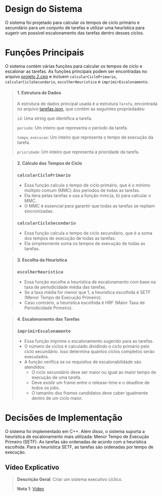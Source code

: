 # Design do Sistema

O sistema foi projetado para calcular os tempos de ciclo primário e secundário para um conjunto de tarefas e utilizar uma heurística para sugerir um possível escalonamento das tarefas dentro desses ciclos.


# Funções Principais
O sistema contém várias funções para calcular os tempos de ciclo e escalonar as tarefas. As funções principais podem ser encontradas no arquivo [projeto 2.cpp](https://github.com/NibiruFT/Sistemas-em-Tempo-Real/blob/main/Projeto%202/projeto%202/projeto%202.cpp) e incluem `calcularCicloPrimario`, `calcularCicloSecundario`, `escolherHeuristica` e `imprimirEscalonamento`.

> #### 1. Estrutura de Dados
>
> A estrutura de dados principal usada é a estrutura `Tarefa`, encontrada no arquivo [tarefas.json](https://github.com/NibiruFT/Sistemas-em-Tempo-Real/blob/main/Projeto%202/projeto%202/tarefas.json), que contém as seguintes propriedades:
>
> `id`: Uma string que identifica a tarefa.
>
> `periodo`: Um inteiro que representa o período da tarefa.
>
> `tempo_execucao`: Um inteiro que representa o tempo de execução da tarefa.
>
> `prioridade`: Um inteiro que representa a prioridade da tarefa.

> #### 2. Cálculo dos Tempos de Ciclo
>
> ### `calcularCicloPrimario`
>
> - Essa função calcula o tempo de ciclo primário, que é o mínimo múltiplo comum (MMC) dos períodos de todas as tarefas.
> - Ela itera pelas tarefas e usa a função mmc(a, b) para calcular o MMC.
> - O MMC é essencial para garantir que todas as tarefas se repitam sincronizadas.
> 
> ### `calcularCicloSecundario`
>
> - Essa função calcula o tempo de ciclo secundário, que é a soma dos tempos de execução de todas as tarefas.
> - Ela simplesmente soma os tempos de execução de todas as tarefas.

> #### **3. Escolha da Heurística**
>
> ### `escolherHeuristica`
>
> - Essa função escolhe a heurística de escalonamento com base na taxa de periodicidade média das tarefas.
> - Se a taxa média for menor que 1, a heurística escolhida é SETF (Menor Tempo de Execução Primeiro).
> - Caso contrário, a heurística escolhida é HRF (Maior Taxa de Periodicidade Primeiro).

> #### **4. Escalonamento das Tarefas**
>
> ### `imprimirEscalonamento`
>
> - Essa função imprime o escalonamento sugerido para as tarefas.
> - O número de ciclos é calculado dividindo o ciclo primário pelo ciclo secundário. Isso determina quantos ciclos completos serão executados.
> - A função verifica se os requisitos de escalonabilidade são atendidos:
>   - O ciclo secundário deve ser maior ou igual ao maior tempo de execução de uma tarefa.
>   - Deve existir um frame entre o release-time e o deadline de todos os jobs.
>   - O tamanho dos frames candidatos deve caber igualmente dentro de um ciclo maior.


# Decisões de Implementação
O sistema foi implementado em C++. Além disso, o sistema suporta a heurística de escalonamento mais utilizada: Menor Tempo de Execução Primeiro (SETF). As tarefas são ordenadas de acordo com a heurística escolhida. Para a heurística SETF, as tarefas são ordenadas por tempo de execução.

## Vídeo Explicativo

> **Descrição Geral**: Criar um sistema executivo cíclico.
> 
> **Nota 1**: [Video](https://www.youtube.com/watch?v=yLACSbBbxA4) 
